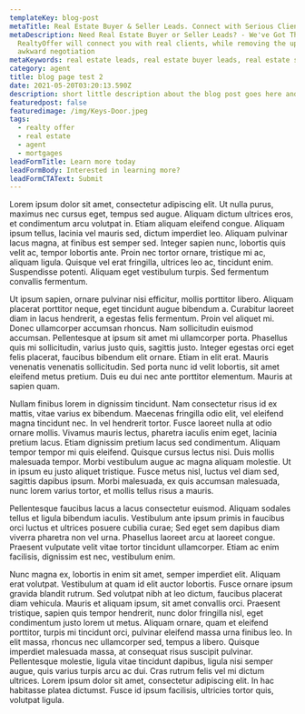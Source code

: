 ```yaml
---
templateKey: blog-post
metaTitle: Real Estate Buyer & Seller Leads. Connect with Serious Clients
metaDescription: Need Real Estate Buyer or Seller Leads? - We've Got Them.
  RealtyOffer will connect you with real clients, while removing the upfront
  awkward negotiation
metaKeywords: real estate leads, real estate buyer leads, real estate seller leads
category: agent
title: blog page test 2
date: 2021-05-20T03:20:13.590Z
description: short little description about the blog post goes here and is used as the excerpt on the blog roll
featuredpost: false
featuredimage: /img/Keys-Door.jpeg
tags:
  - realty offer
  - real estate
  - agent
  - mortgages
leadFormTitle: Learn more today
leadFormBody: Interested in learning more?
leadFormCTAText: Submit
---
```


Lorem ipsum dolor sit amet, consectetur adipiscing elit. Ut nulla purus, maximus nec cursus eget, tempus sed augue. Aliquam dictum ultrices eros, et condimentum arcu volutpat in. Etiam aliquam eleifend congue. Aliquam ipsum tellus, lacinia vel mauris sed, dictum imperdiet leo. Aliquam pulvinar lacus magna, at finibus est semper sed. Integer sapien nunc, lobortis quis velit ac, tempor lobortis ante. Proin nec tortor ornare, tristique mi ac, aliquam ligula. Quisque vel erat fringilla, ultrices leo ac, tincidunt enim. Suspendisse potenti. Aliquam eget vestibulum turpis. Sed fermentum convallis fermentum.

Ut ipsum sapien, ornare pulvinar nisi efficitur, mollis porttitor libero. Aliquam placerat porttitor neque, eget tincidunt augue bibendum a. Curabitur laoreet diam in lacus hendrerit, a egestas felis fermentum. Proin vel aliquet mi. Donec ullamcorper accumsan rhoncus. Nam sollicitudin euismod accumsan. Pellentesque at ipsum sit amet mi ullamcorper porta. Phasellus quis mi sollicitudin, varius justo quis, sagittis justo. Integer egestas orci eget felis placerat, faucibus bibendum elit ornare. Etiam in elit erat. Mauris venenatis venenatis sollicitudin. Sed porta nunc id velit lobortis, sit amet eleifend metus pretium. Duis eu dui nec ante porttitor elementum. Mauris at sapien quam.

Nullam finibus lorem in dignissim tincidunt. Nam consectetur risus id ex mattis, vitae varius ex bibendum. Maecenas fringilla odio elit, vel eleifend magna tincidunt nec. In vel hendrerit tortor. Fusce laoreet nulla at odio ornare mollis. Vivamus mauris lectus, pharetra iaculis enim eget, lacinia pretium lacus. Etiam dignissim pretium lacus sed condimentum. Aliquam tempor tempor mi quis eleifend. Quisque cursus lectus nisi. Duis mollis malesuada tempor. Morbi vestibulum augue ac magna aliquam molestie. Ut in ipsum eu justo aliquet tristique. Fusce metus nisl, luctus vel diam sed, sagittis dapibus ipsum. Morbi malesuada, ex quis accumsan malesuada, nunc lorem varius tortor, et mollis tellus risus a mauris.

Pellentesque faucibus lacus a lacus consectetur euismod. Aliquam sodales tellus et ligula bibendum iaculis. Vestibulum ante ipsum primis in faucibus orci luctus et ultrices posuere cubilia curae; Sed eget sem dapibus diam viverra pharetra non vel urna. Phasellus laoreet arcu at laoreet congue. Praesent vulputate velit vitae tortor tincidunt ullamcorper. Etiam ac enim facilisis, dignissim est nec, vestibulum enim.

Nunc magna ex, lobortis in enim sit amet, semper imperdiet elit. Aliquam erat volutpat. Vestibulum at quam id elit auctor lobortis. Fusce ornare ipsum gravida blandit rutrum. Sed volutpat nibh at leo dictum, faucibus placerat diam vehicula. Mauris et aliquam ipsum, sit amet convallis orci. Praesent tristique, sapien quis tempor hendrerit, nunc dolor fringilla nisl, eget condimentum justo lorem ut metus. Aliquam ornare, quam et eleifend porttitor, turpis mi tincidunt orci, pulvinar eleifend massa urna finibus leo. In elit massa, rhoncus nec ullamcorper sed, tempus a libero. Quisque imperdiet malesuada massa, at consequat risus suscipit pulvinar. Pellentesque molestie, ligula vitae tincidunt dapibus, ligula nisi semper augue, quis varius turpis arcu ac dui. Cras rutrum felis vel mi dictum ultrices. Lorem ipsum dolor sit amet, consectetur adipiscing elit. In hac habitasse platea dictumst. Fusce id ipsum facilisis, ultricies tortor quis, volutpat ligula.
